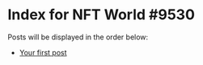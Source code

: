 # Index for NFT World #9530
Posts will be displayed in the order below:

- [Your first post](./001-first.md)

